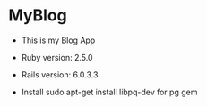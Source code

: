 # MyBlog


* This is my Blog App

* Ruby version: 2.5.0

* Rails version:  6.0.3.3

* Install sudo apt-get install libpq-dev for pg gem

